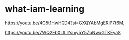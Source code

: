 ﻿# what-iam-learning

 https://youtu.be/4G5t1HwHQD4?si=GXQYAbMgERiP7f6M,
 
 https://youtu.be/7WQ2EbXLfLI?si=y5Y5ZbNwxGTKEyaS
